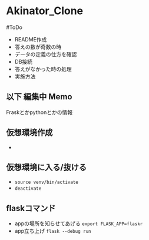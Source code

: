 # Akinator_Clone

#ToDo
- README作成
- 答えの数が奇数の時
- データの定義の仕方を確認
- DB接続
- 答えがなかった時の処理
- 実施方法

## 以下 編集中 Memo
Fraskとかpythonとかの情報

## 仮想環境作成
  -

## 仮想環境に入る/抜ける
  - ```source venv/bin/activate```
  - ```deactivate```

## flaskコマンド
  - appの場所を知らせてあげる  ```export FLASK_APP=flaskr```
  - app立ち上げ ```flask --debug run```
